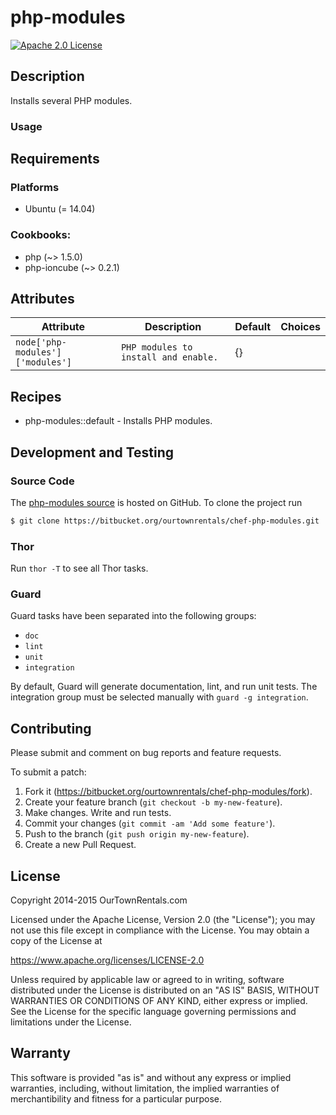 # php-modules

[![Apache 2.0 License](https://img.shields.io/badge/license-Apache_2.0-red.svg)](./LICENSE.txt)

## Description

Installs several PHP modules.

### Usage


## Requirements

### Platforms

* Ubuntu (= 14.04)

### Cookbooks:

* php (~> 1.5.0)
* php-ioncube (~> 0.2.1)

## Attributes

Attribute | Description | Default | Choices
----------|-------------|---------|--------
`node['php-modules']['modules']` | `PHP modules to install and enable.` | {} |

## Recipes

* php-modules::default - Installs PHP modules.

## Development and Testing

### Source Code

The [php-modules source](https://bitbucket.org/ourtownrentals/chef-php-modules)
is hosted on GitHub.
To clone the project run

```bash
$ git clone https://bitbucket.org/ourtownrentals/chef-php-modules.git
```


### Thor

Run `thor -T` to see all Thor tasks.

### Guard

Guard tasks have been separated into the following groups:

- `doc`
- `lint`
- `unit`
- `integration`

By default, Guard will generate documentation, lint, and run unit tests.
The integration group must be selected manually with `guard -g integration`.

## Contributing

Please submit and comment on bug reports and feature requests.

To submit a patch:

1. Fork it (https://bitbucket.org/ourtownrentals/chef-php-modules/fork).
2. Create your feature branch (`git checkout -b my-new-feature`).
3. Make changes. Write and run tests.
4. Commit your changes (`git commit -am 'Add some feature'`).
5. Push to the branch (`git push origin my-new-feature`).
6. Create a new Pull Request.

## License

Copyright 2014-2015 OurTownRentals.com

Licensed under the Apache License, Version 2.0 (the "License");
you may not use this file except in compliance with the License.
You may obtain a copy of the License at

https://www.apache.org/licenses/LICENSE-2.0

Unless required by applicable law or agreed to in writing, software
distributed under the License is distributed on an "AS IS" BASIS,
WITHOUT WARRANTIES OR CONDITIONS OF ANY KIND, either express or implied.
See the License for the specific language governing permissions and
limitations under the License.

## Warranty

This software is provided "as is" and without any express or
implied warranties, including, without limitation, the implied
warranties of merchantibility and fitness for a particular
purpose.
